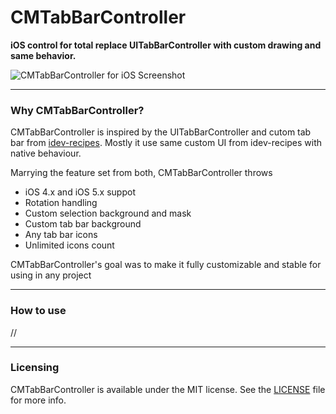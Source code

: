 # CMTabBarController

**iOS control for total replace UITabBarController with custom drawing and same behavior.**

![CMTabBarController for iOS Screenshot](http://github.com/mureev/CMTabBarController/raw/master/Demo/Screenshots/Screenshot.png)

---
### Why CMTabBarController?

CMTabBarController is inspired by the UITabBarController and cutom tab bar from <a href="https://github.com/boctor/idev-recipes">idev-recipes</a>.
Mostly it use same custom UI from idev-recipes with native behaviour.

Marrying the feature set from both, CMTabBarController throws 

* iOS 4.x and iOS 5.x suppot
* Rotation handling
* Custom selection background and mask
* Custom tab bar background
* Any tab bar icons
* Unlimited icons count

CMTabBarController's goal was to make it fully customizable and stable for using in any project

---
### How to use
//

---
### Licensing

CMTabBarController is available under the MIT license. See the <a href="http://raw.github.com/mureev/CMTabBarController/master/LICENSE">LICENSE</a> file for more info.